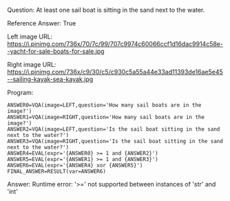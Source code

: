 Question: At least one sail boat is sitting in the sand next to the water.

Reference Answer: True

Left image URL: https://i.pinimg.com/736x/70/7c/99/707c9974c60066ccf1d16dac9914c58e--yacht-for-sale-boats-for-sale.jpg

Right image URL: https://i.pinimg.com/736x/c9/30/c5/c930c5a55a44e33ad11393de16ae5e45--sailing-kayak-sea-kayak.jpg

Program:

```
ANSWER0=VQA(image=LEFT,question='How many sail boats are in the image?')
ANSWER1=VQA(image=RIGHT,question='How many sail boats are in the image?')
ANSWER2=VQA(image=LEFT,question='Is the sail boat sitting in the sand next to the water?')
ANSWER3=VQA(image=RIGHT,question='Is the sail boat sitting in the sand next to the water?')
ANSWER4=EVAL(expr='{ANSWER0} >= 1 and {ANSWER2}')
ANSWER5=EVAL(expr='{ANSWER1} >= 1 and {ANSWER3}')
ANSWER6=EVAL(expr='{ANSWER4} xor {ANSWER5}')
FINAL_ANSWER=RESULT(var=ANSWER6)
```
Answer: Runtime error: '>=' not supported between instances of 'str' and 'int'

